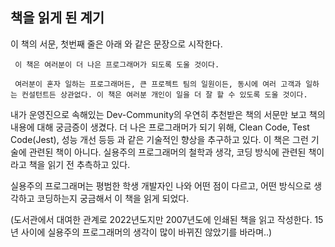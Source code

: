 ## 책을 읽게 된 계기

이 책의 서문, 첫번째 줄은 아래 와 같은 문장으로 시작한다.

```
 이 책은 여러분이 더 나은 프로그래머가 되도록 도울 것이다.
```

```
 여러분이 혼자 일하는 프로그래머든, 큰 프로젝트 팀의 일원이든, 동시에 여러 고객과 일하는 컨설턴트든 상관없다. 이 책은 여러분 개인이 일을 더 잘 할 수 있도록 도울 것이다.
```

내가 운영진으로 속해있는 Dev-Community의 우연히 추천받은 책의 서문만 보고 책의 내용에 대해 궁금증이 생겼다. 더 나은 프로그래머가 되기 위해, Clean Code, Test Code(Jest), 성능 개선 등등 과 같은 기술적인 향상을 추구하고 있다. 이 책은 그런 기술에 관련된 책이 아니다. 실용주의 프로그래머의 철학과 생각, 코딩 방식에 관련된 책이라고 책을 읽기 전 추측하고 있다.

실용주의 프로그래머는 평범한 학생 개발자인 나와 어떤 점이 다르고, 어떤 방식으로 생각하고 코딩하는지 궁금해서 이 책을 읽게 되었다.

(도서관에서 대여한 관계로 2022년도지만 2007년도에 인쇄된 책을 읽고 작성한다. 15년 사이에 실용주의 프로그래머의 생각이 많이 바뀌진 않았기를 바라며..)
